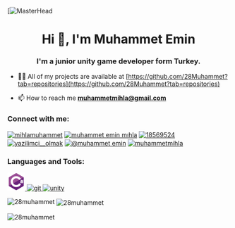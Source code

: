 [![MasterHead](https://unityassets4free.com/wp-content/uploads/2022/06/unity-game-development-e1655472258778.jpg)

<h1 align="center">Hi 👋, I'm Muhammet Emin</h1>
<h3 align="center">I'm a junior unity game developer form Turkey.</h3>

- 👨‍💻 All of my projects are available at [https://github.com/28Muhammet?tab=repositories](https://github.com/28Muhammet?tab=repositories)

- 📫 How to reach me **muhammetmihla@gmail.com**

<h3 align="left">Connect with me:</h3>
<p align="left">
<a href="https://twitter.com/mihlamuhammet" target="blank"><img align="center" src="https://raw.githubusercontent.com/rahuldkjain/github-profile-readme-generator/master/src/images/icons/Social/twitter.svg" alt="mihlamuhammet" height="30" width="40" /></a>
<a href="https://linkedin.com/in/muhammet emin mıhla" target="blank"><img align="center" src="https://raw.githubusercontent.com/rahuldkjain/github-profile-readme-generator/master/src/images/icons/Social/linked-in-alt.svg" alt="muhammet emin mıhla" height="30" width="40" /></a>
<a href="https://stackoverflow.com/users/18569524" target="blank"><img align="center" src="https://raw.githubusercontent.com/rahuldkjain/github-profile-readme-generator/master/src/images/icons/Social/stack-overflow.svg" alt="18569524" height="30" width="40" /></a>
<a href="https://instagram.com/yazilimci__olmak" target="blank"><img align="center" src="https://raw.githubusercontent.com/rahuldkjain/github-profile-readme-generator/master/src/images/icons/Social/instagram.svg" alt="yazilimci__olmak" height="30" width="40" /></a>
<a href="https://medium.com/@muhammet emin" target="blank"><img align="center" src="https://raw.githubusercontent.com/rahuldkjain/github-profile-readme-generator/master/src/images/icons/Social/medium.svg" alt="@muhammet emin" height="30" width="40" /></a>
<a href="https://www.leetcode.com/muhammetmihla" target="blank"><img align="center" src="https://raw.githubusercontent.com/rahuldkjain/github-profile-readme-generator/master/src/images/icons/Social/leet-code.svg" alt="muhammetmihla" height="30" width="40" /></a>
</p>

<h3 align="left">Languages and Tools:</h3>
<p align="left"> <a href="https://www.w3schools.com/cs/" target="_blank" rel="noreferrer"> <img src="https://raw.githubusercontent.com/devicons/devicon/master/icons/csharp/csharp-original.svg" alt="csharp" width="40" height="40"/> </a> <a href="https://git-scm.com/" target="_blank" rel="noreferrer"> <img src="https://www.vectorlogo.zone/logos/git-scm/git-scm-icon.svg" alt="git" width="40" height="40"/> </a> <a href="https://unity.com/" target="_blank" rel="noreferrer"> <img src="https://www.vectorlogo.zone/logos/unity3d/unity3d-icon.svg" alt="unity" width="40" height="40"/> </a> </p>

<p><img align="left" src="https://github-readme-stats.vercel.app/api/top-langs?username=28muhammet&show_icons=true&locale=en&layout=compact" alt="28muhammet" /></p>

<p>&nbsp;<img align="center" src="https://github-readme-stats.vercel.app/api?username=28muhammet&show_icons=true&locale=en" alt="28muhammet" /></p>

<p><img align="center" src="https://github-readme-streak-stats.herokuapp.com/?user=28muhammet&" alt="28muhammet" /></p>
